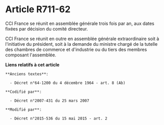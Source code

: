 # Article R711-62

CCI France se réunit en assemblée générale trois fois par an, aux dates fixées par décision du comité directeur.

CCI France se réunit en outre en assemblée générale extraordinaire soit à l'initiative du président, soit à la demande du
ministre chargé de la tutelle des chambres de commerce et d'industrie ou du tiers des membres composant l'assemblée.

**Liens relatifs à cet article**

	**Anciens textes**:

	  - Décret n°64-1200 du 4 décembre 1964 - art. 8 (Ab)

	**Codifié par**:

	  - Décret n°2007-431 du 25 mars 2007

	**Modifié par**:

	  - Décret n°2015-536 du 15 mai 2015 - art. 2
